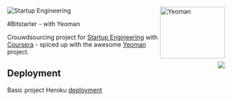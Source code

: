 ![Startup Engineering](https://www.coursera.org//maestro/api/course/970374/logo)
<img src="http://yeoman.io/assets/img/yeoman-logo.png" alt="Yeoman" height="120" width="150" style="float:right">

#Bitstarter - with Yeoman

Crouwdsourcing project for [Startup Engineering](https://class.coursera.org/startup-001/class/index) with [Coursera](https://www.coursera.org/) - spiced up with the awesome [Yeoman](http://yeoman.io/) project.


<img src="https://nav.heroku.com/images/logos/logo.png" style="float:right">




## Deployment

Basic project Heroku [deployment](http://stark-bayou-6742.herokuapp.com/)






